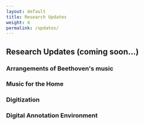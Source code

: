 ```yaml
---
layout: default
title: Research Updates
weight: 4
permalink: /updates/
---
```

Research Updates (coming soon...)
---

<!-- <div style=
    "color:#063d0c;
    font-weight:bold;
    font-size:125%;
    line-height:1.5" > -->

### Arrangements of Beethoven's music

### Music for the Home

### Digitization


### Digital Annotation Environment
